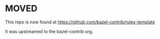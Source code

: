 # MOVED

This repo is now found at https://github.com/bazel-contrib/rules-template

It was upstreamed to the bazel-contrib org.
